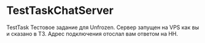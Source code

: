 # TestTaskChatServer
 TestTask
Тестовое задание для Unfrozen. Сервер запущен на VPS как вы и сказано в ТЗ. Адрес подключения отослал вам ответом на  HH.
